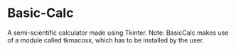 # Basic-Calc
A semi-scientific calculator made using Tkinter. 
Note: BasicCalc makes use of a module called tkmacosx, which has to be installed by the user.
